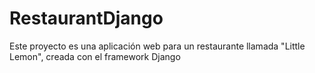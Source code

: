 # RestaurantDjango
Este proyecto es una aplicación web para un restaurante llamada "Little Lemon", creada con el framework Django
